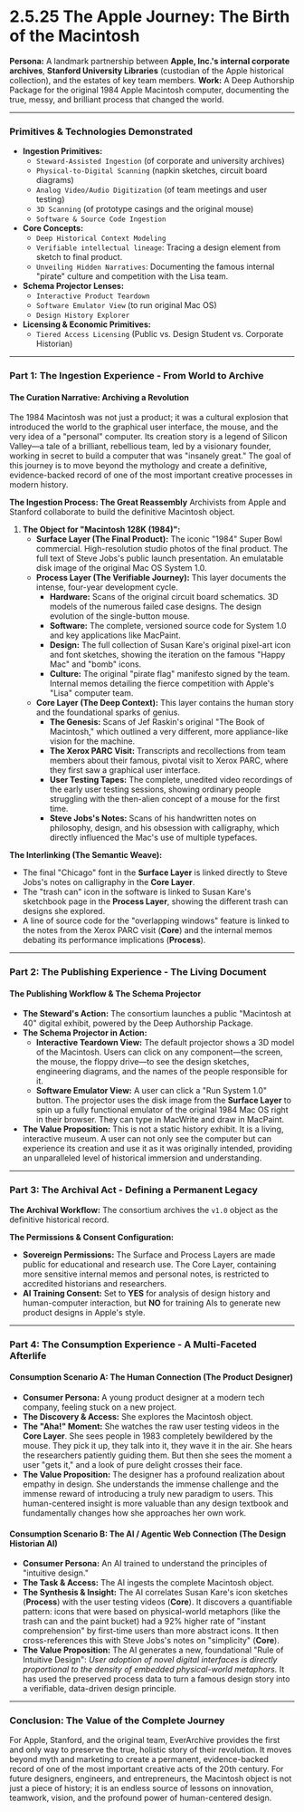 # 2.5.25 The Apple Journey: The Birth of the Macintosh

**Persona:** A landmark partnership between **Apple, Inc.'s internal corporate archives**, **Stanford University Libraries** (custodian of the Apple historical collection), and the estates of key team members.
**Work:** A Deep Authorship Package for the original 1984 Apple Macintosh computer, documenting the true, messy, and brilliant process that changed the world.

---

### **Primitives & Technologies Demonstrated**

*   **Ingestion Primitives:**
    *   `Steward-Assisted Ingestion` (of corporate and university archives)
    *   `Physical-to-Digital Scanning` (napkin sketches, circuit board diagrams)
    *   `Analog Video/Audio Digitization` (of team meetings and user testing)
    *   `3D Scanning` (of prototype casings and the original mouse)
    *   `Software & Source Code Ingestion`
*   **Core Concepts:**
    *   `Deep Historical Context Modeling`
    *   `Verifiable intellectual lineage`: Tracing a design element from sketch to final product.
    *   `Unveiling Hidden Narratives`: Documenting the famous internal "pirate" culture and competition with the Lisa team.
*   **Schema Projector Lenses:**
    *   `Interactive Product Teardown`
    *   `Software Emulator View` (to run original Mac OS)
    *   `Design History Explorer`
*   **Licensing & Economic Primitives:**
    *   `Tiered Access Licensing` (Public vs. Design Student vs. Corporate Historian)

---

### **Part 1: The Ingestion Experience - From World to Archive**

#### **The Curation Narrative: Archiving a Revolution**
The 1984 Macintosh was not just a product; it was a cultural explosion that introduced the world to the graphical user interface, the mouse, and the very idea of a "personal" computer. Its creation story is a legend of Silicon Valley—a tale of a brilliant, rebellious team, led by a visionary founder, working in secret to build a computer that was "insanely great." The goal of this journey is to move beyond the mythology and create a definitive, evidence-backed record of one of the most important creative processes in modern history.

**The Ingestion Process: The Great Reassembly**
Archivists from Apple and Stanford collaborate to build the definitive Macintosh object.

1.  **The Object for "Macintosh 128K (1984)":**
    *   **Surface Layer (The Final Product):** The iconic "1984" Super Bowl commercial. High-resolution studio photos of the final product. The full text of Steve Jobs's public launch presentation. An emulatable disk image of the original Mac OS System 1.0.
    *   **Process Layer (The Verifiable Journey):** This layer documents the intense, four-year development cycle.
        *   **Hardware:** Scans of the original circuit board schematics. 3D models of the numerous failed case designs. The design evolution of the single-button mouse.
        *   **Software:** The complete, versioned source code for System 1.0 and key applications like MacPaint.
        *   **Design:** The full collection of Susan Kare's original pixel-art icon and font sketches, showing the iteration on the famous "Happy Mac" and "bomb" icons.
        *   **Culture:** The original "pirate flag" manifesto signed by the team. Internal memos detailing the fierce competition with Apple's "Lisa" computer team.
    *   **Core Layer (The Deep Context):** This layer contains the human story and the foundational sparks of genius.
        *   **The Genesis:** Scans of Jef Raskin's original "The Book of Macintosh," which outlined a very different, more appliance-like vision for the machine.
        *   **The Xerox PARC Visit:** Transcripts and recollections from team members about their famous, pivotal visit to Xerox PARC, where they first saw a graphical user interface.
        *   **User Testing Tapes:** The complete, unedited video recordings of the early user testing sessions, showing ordinary people struggling with the then-alien concept of a mouse for the first time.
        *   **Steve Jobs's Notes:** Scans of his handwritten notes on philosophy, design, and his obsession with calligraphy, which directly influenced the Mac's use of multiple typefaces.

**The Interlinking (The Semantic Weave):**
*   The final "Chicago" font in the **Surface Layer** is linked directly to Steve Jobs's notes on calligraphy in the **Core Layer**.
*   The "trash can" icon in the software is linked to Susan Kare's sketchbook page in the **Process Layer**, showing the different trash can designs she explored.
*   A line of source code for the "overlapping windows" feature is linked to the notes from the Xerox PARC visit (**Core**) and the internal memos debating its performance implications (**Process**).

---

### **Part 2: The Publishing Experience - The Living Document**

#### **The Publishing Workflow & The Schema Projector**
*   **The Steward's Action:** The consortium launches a public "Macintosh at 40" digital exhibit, powered by the Deep Authorship Package.
*   **The Schema Projector in Action:**
    *   **Interactive Teardown View:** The default projector shows a 3D model of the Macintosh. Users can click on any component—the screen, the mouse, the floppy drive—to see the design sketches, engineering diagrams, and the names of the people responsible for it.
    *   **Software Emulator View:** A user can click a "Run System 1.0" button. The projector uses the disk image from the **Surface Layer** to spin up a fully functional emulator of the original 1984 Mac OS right in their browser. They can type in MacWrite and draw in MacPaint.
*   **The Value Proposition:** This is not a static history exhibit. It is a living, interactive museum. A user can not only see the computer but can experience its creation and use it as it was originally intended, providing an unparalleled level of historical immersion and understanding.

---

### **Part 3: The Archival Act - Defining a Permanent Legacy**

**The Archival Workflow:**
The consortium archives the `v1.0` object as the definitive historical record.

**The Permissions & Consent Configuration:**
*   **Sovereign Permissions:** The Surface and Process Layers are made public for educational and research use. The Core Layer, containing more sensitive internal memos and personal notes, is restricted to accredited historians and researchers.
*   **AI Training Consent:** Set to **YES** for analysis of design history and human-computer interaction, but **NO** for training AIs to generate new product designs in Apple's style.

---

### **Part 4: The Consumption Experience - A Multi-Faceted Afterlife**

#### **Consumption Scenario A: The Human Connection (The Product Designer)**
*   **Consumer Persona:** A young product designer at a modern tech company, feeling stuck on a new project.
*   **The Discovery & Access:** She explores the Macintosh object.
*   **The "Aha!" Moment:** She watches the raw user testing videos in the **Core Layer**. She sees people in 1983 completely bewildered by the mouse. They pick it up, they talk into it, they wave it in the air. She hears the researchers patiently guiding them. But then she sees the moment a user "gets it," and a look of pure delight crosses their face.
*   **The Value Proposition:** The designer has a profound realization about empathy in design. She understands the immense challenge and the immense reward of introducing a truly new paradigm to users. This human-centered insight is more valuable than any design textbook and fundamentally changes how she approaches her own work.

#### **Consumption Scenario B: The AI / Agentic Web Connection (The Design Historian AI)**
*   **Consumer Persona:** An AI trained to understand the principles of "intuitive design."
*   **The Task & Access:** The AI ingests the complete Macintosh object.
*   **The Synthesis & Insight:** The AI correlates Susan Kare's icon sketches (**Process**) with the user testing videos (**Core**). It discovers a quantifiable pattern: icons that were based on physical-world metaphors (like the trash can and the paint bucket) had a 92% higher rate of "instant comprehension" by first-time users than more abstract icons. It then cross-references this with Steve Jobs's notes on "simplicity" (**Core**).
*   **The Value Proposition:** The AI generates a new, foundational "Rule of Intuitive Design": *User adoption of novel digital interfaces is directly proportional to the density of embedded physical-world metaphors.* It has used the preserved process data to turn a famous design story into a verifiable, data-driven design principle.

---

### **Conclusion: The Value of the Complete Journey**
For Apple, Stanford, and the original team, EverArchive provides the first and only way to preserve the true, holistic story of their revolution. It moves beyond myth and marketing to create a permanent, evidence-backed record of one of the most important creative acts of the 20th century. For future designers, engineers, and entrepreneurs, the Macintosh object is not just a piece of history; it is an endless source of lessons on innovation, teamwork, vision, and the profound power of human-centered design.